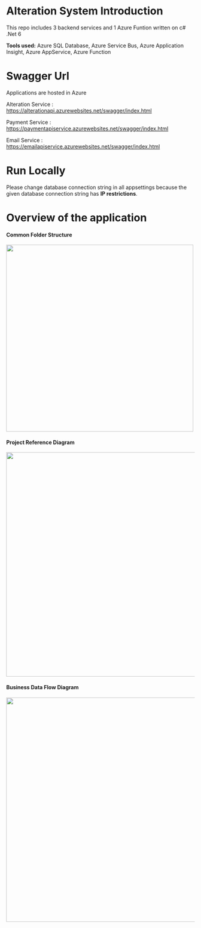 # Alteration System Introduction 
This repo includes 3 backend services and 1 Azure Funtion written on c# .Net 6 

**Tools used:** Azure SQL Database, Azure Service Bus, Azure Application Insight, Azure AppService, Azure Function

# Swagger Url
Applications are hosted in Azure 

Alteration Service : https://alterationapi.azurewebsites.net/swagger/index.html

Payment Service : https://paymentapiservice.azurewebsites.net/swagger/index.html

Email Service : https://emailapiservice.azurewebsites.net/swagger/index.html

# Run Locally
Please change database connection string in all appsettings because the given database connection string has **IP restrictions**.  

# Overview of the application
#### Common Folder Structure 
<img src="https://user-images.githubusercontent.com/62177256/157477026-7abc662a-5248-4d43-aaf5-c5b567b91cca.PNG" width="500">

#### Project Reference Diagram 
<img src="https://user-images.githubusercontent.com/62177256/157477116-fa7f6085-1fe0-43ce-9f84-80ce69f4141b.png" width="600">

#### Business Data Flow Diagram
<img src="https://user-images.githubusercontent.com/62177256/157477222-30e8c92b-9ce0-4d4a-a4cf-0d9e8d001ebd.png" width="600">
